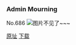 ### Admin Mourning
No.686
![图片不见了~~~](https://imgs.xkcd.com/comics/admin_mourning.png)

[原址](https://xkcd.com//686) [下载](https://imgs.xkcd.com/comics/admin_mourning.png)

